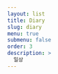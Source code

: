 ```yaml
---
layout: list
title: Diary
slug: diary
menu: true
submenu: false
order: 3
description: >
  일상
---
```

